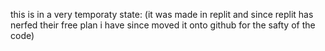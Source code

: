 this is in a very temporaty state: (it was made in replit and since replit has nerfed their free plan i have since moved it onto github for the safty of the code)
